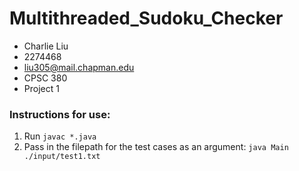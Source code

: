 # Multithreaded_Sudoku_Checker

- Charlie Liu
- 2274468
- liu305@mail.chapman.edu
- CPSC 380
- Project 1

### Instructions for use:
1. Run ```javac *.java```
2. Pass in the filepath for the test cases as an argument: ```java Main ./input/test1.txt```
